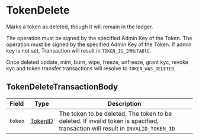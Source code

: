 # TokenDelete

Marks a token as deleted, though it will remain in the ledger.

The operation must be signed by the specified Admin Key of the Token. The operation must be signed by the specified Admin Key of the Token. If admin key is not set, Transaction will result in `TOKEN_IS_IMMUTABlE`.

Once deleted update, mint, burn, wipe, freeze, unfreeze, grant kyc, revoke kyc and token transfer transactions will resolve to `TOKEN_WAS_DELETED`.

## TokenDeleteTransactionBody

| Field   | Type                                 | Description                                                                                                                    |
| ------- | ------------------------------------ | ------------------------------------------------------------------------------------------------------------------------------ |
| `token` | [TokenID](../basic-types/tokenid.md) | The token to be deleted. The token to be deleted. If invalid token is specified, transaction will result in `INVALID_TOKEN_ID` |
